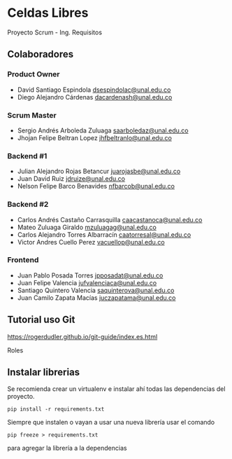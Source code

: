 # Celdas Libres
Proyecto Scrum - Ing. Requisitos

## Colaboradores

### Product Owner
- David Santiago Espindola	dsespindolac@unal.edu.co
- Diego Alejandro Cárdenas	dacardenash@unal.edu.co
### Scrum Master
- Sergio Andrés Arboleda Zuluaga	saarboledaz@unal.edu.co
- Jhojan Felipe Beltran Lopez	    jhfbeltranlo@unal.edu.co
### Backend #1
- Julian Alejandro Rojas Betancur	juarojasbe@unal.edu.co
- Juan David Ruiz	                jdruize@unal.edu.co
- Nelson Felipe Barco Benavides	  nfbarcob@unal.edu.co
### Backend #2
- Carlos Andrés Castaño Carrasquilla	caacastanoca@unal.edu.co
- Mateo Zuluaga Giraldo	              mzuluagag@unal.edu.co
- Carlos Alejandro Torres Albarracín	caatorresal@unal.edu.co
- Victor Andres Cuello Perez	        vacuellop@unal.edu.co
### Frontend
- Juan Pablo Posada Torres	  jpposadat@unal.edu.co
- Juan Felipe Valencia	      jufvalenciaca@unal.edu.co
- Santiago Quintero Valencia	saquinterova@unal.edu.co
- Juan Camilo Zapata Macías	  juczapatama@unal.edu.co

## Tutorial uso Git
https://rogerdudler.github.io/git-guide/index.es.html

Roles


## Instalar librerias
Se recomienda crear un virtualenv e instalar ahí todas las dependencias del proyecto.

```
pip install -r requirements.txt
```

Siempre que instalen o vayan a usar una nueva librería usar el comando

```
pip freeze > requirements.txt
```

para agregar la librería a la dependencias

